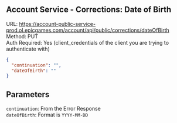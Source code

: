 ## Account Service - Corrections: Date of Birth

URL: https://account-public-service-prod.ol.epicgames.com/account/api/public/corrections/dateOfBirth \
Method: PUT \
Auth Required: Yes (client_credentials of the client you are trying to authenticate with)

```json
{
  "continuation": "",
  "dateOfBirth": ""
}
```

## Parameters

`continuation`: From the Error Response <br/>
`dateOfBirth`: Format is `YYYY-MM-DD`
